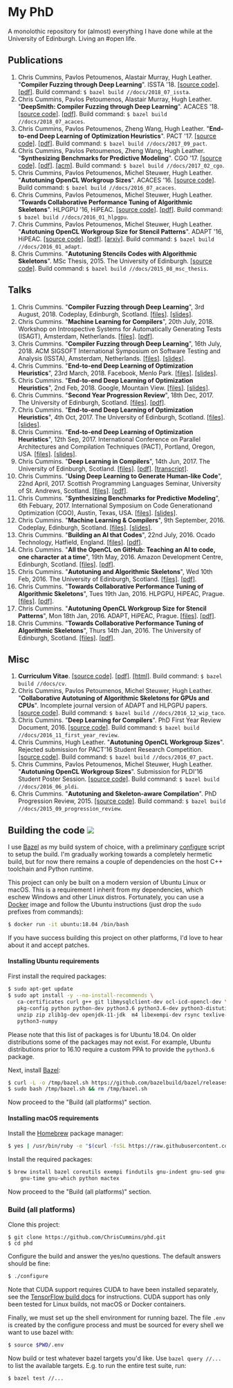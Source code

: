 # My PhD

A monolothic repository for (almost) everything I have done while at the University of Edinburgh. Living an #open life.


##  Publications

1. Chris Cummins, Pavlos Petoumenos, Alastair Murray, Hugh Leather.
   "**Compiler Fuzzing through Deep Learning**".
   ISSTA '18.
   [[source code]](/docs/2018_07_issta).
   [[pdf]](https://chriscummins.cc/pub/2018-issta.pdf).
   Build command: `$ bazel build //docs/2018_07_issta`.
1. Chris Cummins, Pavlos Petoumenos, Alastair Murray, Hugh Leather.
   "**DeepSmith: Compiler Fuzzing through Deep Learning**".
   ACACES '18.
   [[source code]](/docs/2018_07_acaces).
   [[pdf]](https://chriscummins.cc/pub/2018-acaces.pdf).
   Build command: `$ bazel build //docs/2018_07_acaces`.
1. Chris Cummins, Pavlos Petoumenos, Zheng Wang, Hugh Leather.
   "**End-to-end Deep Learning of Optimization Heuristics**".
   PACT '17.
   [[source code]](https://github.com/ChrisCummins/paper-end2end-dl/).
   [[pdf]](https://github.com/ChrisCummins/paper-end2end-dl/raw/master/paper.pdf).
   Build command: `$ bazel build //docs/2017_09_pact`.
1. Chris Cummins, Pavlos Petoumenos, Zheng Wang, Hugh Leather.
   "**Synthesizing Benchmarks for Predictive Modeling**".
   CGO '17.
   [[source code]](https://github.com/ChrisCummins/paper-synthesizing-benchmarks/).
   [[pdf]](https://github.com/ChrisCummins/paper-synthesizing-benchmarks/raw/master/paper.pdf).
   [[acm]](https://dl.acm.org/citation.cfm?id=3049843).
   Build command: `$ bazel build //docs/2017_02_cgo`.
1. Chris Cummins, Pavlos Petoumenos, Michel Steuwer, Hugh Leather.
   "**Autotuning OpenCL Workgroup Sizes**". ACACES '16.
   [[source code]](/docs/2016_07_acaces).
   Build command: `$ bazel build //docs/2016_07_acaces`.
1. Chris Cummins, Pavlos Petoumenos, Michel Steuwer, Hugh Leather.
   "**Towards Collaborative Performance Tuning of Algorithmic Skeletons**".
   HLPGPU '16, HiPEAC.
   [[source code]](https://github.com/ChrisCummins/paper-towards-collaborative-performance-tuning).
   [[pdf]](https://github.com/ChrisCummins/paper-towards-collaborative-performance-tuning/raw/master/paper.pdf).
   Build command: `$ bazel build //docs/2016_01_hlpgpu`.
1. Chris Cummins, Pavlos Petoumenos, Michel Steuwer, Hugh Leather.
   "**Autotuning OpenCL Workgroup Size for Stencil Patterns**".
   ADAPT '16, HiPEAC.
   [[source code]](https://github.com/ChrisCummins/paper-autotuning-opencl-wgsize).
   [[pdf]](https://github.com/ChrisCummins/paper-autotuning-opencl-wgsize/raw/master/paper.pdf).
   [[arxiv]](https://arxiv.org/abs/1511.02490).
   Build command: `$ bazel build //docs/2016_01_adapt`.
1. Chris Cummins. "**Autotuning Stencils Codes with Algorithmic Skeletons**".
   MSc Thesis, 2015. The University of Edinburgh.
   [[source code]](/docs/2015_08_msc_thesis).
   Build command: `$ bazel build //docs/2015_08_msc_thesis`.


## Talks

1. Chris Cummins. "**Compiler Fuzzing through Deep Learning**", 3rd August, 2018.
   Codeplay, Edinburgh, Scotland.
   [[files]](/talks/2018_08_codeplay).
   [[slides]](https://speakerdeck.com/chriscummins/compiler-fuzzing-through-deep-learning-issta-18).
1. Chris Cummins. "**Machine Learning for Compilers**", 20th July, 2018.
   Workshop on Introspective Systems for Automatically Generating Tests (ISAGT),
   Amsterdam, Netherlands.
   [[files]](/talks/2018_07_isagt).
   [[pdf]](https://github.com/ChrisCummins/phd/raw/master/talks/2018_07_isagt/2018_07_isagt.pdf).
1. Chris Cummins. "**Compiler Fuzzing through Deep Learning**", 16th July, 2018.
   ACM SIGSOFT International Symposium on Software Testing and Analysis (ISSTA), Amsterdam, Netherlands.
   [[files]](/talks/2018_07_issta).
   [[slides]](https://speakerdeck.com/chriscummins/compiler-fuzzing-through-deep-learning-issta-18).
1. Chris Cummins. "**End-to-end Deep Learning of Optimization Heuristics**", 23rd March, 2018.
   Facebook, Menlo Park.
   [[files]](/talks/2018_03_facebook).
   [[slides]](https://speakerdeck.com/chriscummins/end-to-end-deep-learning-of-optimization-heuristics-pact-17).
1. Chris Cummins. "**End-to-end Deep Learning of Optimization Heuristics**", 2nd Feb, 2018.
   Google, Mountain View.
   [[files]](/talks/2018_02_google).
   [[slides]](https://speakerdeck.com/chriscummins/end-to-end-deep-learning-of-optimization-heuristics-pact-17).
1. Chris Cummins. "**Second Year Progression Review**", 18th Dec, 2017.
   The University of Edinburgh, Scotland.
   [[files]](/talks/2017_12_second_year_review).
   [[pdf]](https://github.com/ChrisCummins/phd/raw/master/talks/2017-12-second-year-review/2017-12-second-year-review.pdf).
1. Chris Cummins. "**End-to-end Deep Learning of Optimization Heuristics**", 4th Oct, 2017.
   The University of Edinburgh, Scotland.
   [[files]](/talks/2017_10_ppar).
   [[slides]](https://speakerdeck.com/chriscummins/end-to-end-deep-learning-of-optimization-heuristics-pact-17).
1. Chris Cummins. "**End-to-end Deep Learning of Optimization Heuristics**", 12th Sep, 2017.
   International Conference on Parallel Architectures and Compilation Techniques (PACT), Portland, Oregon, USA.
   [[files]](/talks/2017_09_pact).
   [[slides]](https://speakerdeck.com/chriscummins/end-to-end-deep-learning-of-optimization-heuristics-pact-17).
1. Chris Cummins. "**Deep Learning in Compilers**", 14th Jun, 2017.
   The University of Edinburgh, Scotland.
   [[files]](/talks/2017_06_ppar).
   [[pdf]](https://github.com/ChrisCummins/phd/raw/master/talks/2017-06-ppar/2017-06-ppar.pdf). [[transcript]](https://chriscummins.cc/2017/deep-learning-in-compilers/).
1. Chris Cummins. "**Using Deep Learning to Generate Human-like Code**", 22nd April, 2017.
   Scottish Programming Languages Seminar, University of St.
   Andrews, Scotland.
   [[files]](/talks/2017_03_spls).
   [[pdf]](https://github.com/ChrisCummins/phd/raw/master/talks/2017-03-spls/2017-03-spls.pdf).
1. Chris Cummins. "**Synthesizing Benchmarks for Predictive Modeling**", 6th Febuary, 2017.
   International Symposium on Code Generationand Optimization (CGO), Austin, Texas, USA.
   [[files]](/talks/2017_02_cgo).
   [[slides]](https://speakerdeck.com/chriscummins/synthesizing-benchmarks-for-predictive-modelling-cgo-17).
1. Chris Cummins. "**Machine Learning & Compilers**", 9th September, 2016.
   Codeplay, Edinburgh, Scotland.
   [[files]](/talks/2017_02_cgo).
   [[slides]](https://speakerdeck.com/chriscummins/machine-learning-and-compilers).
1. Chris Cummins. "**Building an AI that Codes**", 22nd July, 2016.
   Ocado Technology, Hatfield, England.
   [[files]](/talks/2016_07_ocado).
   [[pdf]](https://github.com/ChrisCummins/phd/raw/master/talks/2016-07-ocado/2016-07-ocado.pdf).
1. Chris Cummins.
   "**All the OpenCL on GitHub: Teaching an AI to code, one character at a time**", 19th May, 2016.
   Amazon Development Centre, Edinburgh, Scotland.
   [[files]](/talks/2016_05_amazon).
   [[pdf]](https://github.com/ChrisCummins/phd/raw/master/talks/2016-05-amazon/2016-05-amazon.pdf).
1. Chris Cummins. "**Autotuning and Algorithmic Skeletons**", Wed 10th Feb, 2016.
   The University of Edinburgh, Scotland.
   [[files]](/talks/2016_02_ppar).
   [[pdf]](https://github.com/ChrisCummins/phd/raw/master/talks/2016-02-ppar/2016-02-ppar.pdf).
1. Chris Cummins. "**Towards Collaborative Performance Tuning of Algorithmic Skeletons**", Tues 19th Jan, 2016.
   HLPGPU, HiPEAC, Prague.
   [[files]](/talks/2016_01_hlpgpu).
   [[pdf]](https://github.com/ChrisCummins/phd/raw/master/talks/2016-01-hlpgpu/2016-01-hlpgpu.pdf).
1. Chris Cummins. "**Autotuning OpenCL Workgroup Size for Stencil Patterns**", Mon 18th Jan, 2016.
   ADAPT, HiPEAC, Prague.
   [[files]](/talks/2016_01_adapt).
   [[pdf]](https://github.com/ChrisCummins/phd/raw/master/talks/2016-01-adapt/2016-01-adapt.pdf).
1. Chris Cummins.
   "**Towards Collaborative Performance Tuning of Algorithmic Skeletons**", Thurs 14th Jan, 2016.
   The University of Edinburgh, Scotland.
   [[files]](/talks/2016_01_hlpgpu).
   [[pdf]](https://github.com/ChrisCummins/phd/raw/master/talks/2016-01-hlpgpu/2016-01-hlpgpu.pdf).


## Misc

1. **Curriculum Vitae**.
   [[source code]](/docs/cv).
   [[pdf]](https://chriscummins.cc/cv.pdf).
   [[html]](https://chriscummins.cc/cv/).
   Build command: `$ bazel build //docs/cv`.
1. Chris Cummins, Pavlos Petoumenos, Michel Steuwer, Hugh Leather.
   "**Collaborative Autotuning of Algorithmic Skeletons for GPUs and CPUs**".
   Incomplete journal version of ADAPT and HLPGPU papers.
   [[source code]](/docs/2016_12_wip_taco).
   Build command: `$ bazel build //docs/2016_12_wip_taco`.
1. Chris Cummins. "**Deep Learning for Compilers**". PhD First Year Review
   Document, 2016.
   [[source code]](/docs/2016_11_first_year_review).
   Build command: `$ bazel build //docs/2016_11_first_year_review`.
1. Chris Cummins, Hugh Leather. "**Autotuning OpenCL Workgroup Sizes**".
   Rejected submission for PACT'16 Student Research Competition.
   [[source code]](/docs/2016_07_pact).
   Build command: `$ bazel build //docs/2016_07_pact`.
1. Chris Cummins, Pavlos Petoumenos, Michel Steuwer, Hugh Leather.
   "**Autotuning OpenCL Workgroup Sizes**".
   Submission for PLDI'16 Student Poster Session.
   [[source code]](/docs/2016_06_pldi).
   Build command: `$ bazel build //docs/2016_06_pldi`.
1. Chris Cummins. "**Autotuning and Skeleton-aware Compilation**".
   PhD Progression Review, 2015.
   [[source code]](/docs/2015_09_progression-review).
   Build command: `$ bazel build //docs/2015_09_progression_review`.


<h2>
   Building the code
   <a href="https://travis-ci.org/ChrisCummins/phd" target="_blank">
    <img src="https://img.shields.io/travis/ChrisCummins/phd/master.svg?style=flat">
  </a>
</h2>

I use [Bazel](https://bazel.build) as my build system of choice, with a
preliminary [configure](/configure) script to setup the build. I'm gradually
working towards a completely hermetic build, but for now there remains a couple
of dependencies on the host C++ toolchain and Python runtime.

This project can only be built on a modern version of Ubuntu Linux or macOS.
This is a requirement I inherit from my dependencies, which eschew Windows and
other Linux distros. Fortunately, you can use a
[Docker](https://www.docker.com/community-edition) image and follow the Ubuntu
instructions (just drop the `sudo` prefixes from commands):

```sh
$ docker run -it ubuntu:18.04 /bin/bash
```

If you have success building this project on other platforms, I'd love to hear
about it and accept patches.

#### Installing Ubuntu requirements

First install the required packages:

```sh
$ sudo apt-get update
$ sudo apt install -y --no-install-recommends \
   ca-certificates curl g++ git libmysqlclient-dev ocl-icd-opencl-dev \
   pkg-config python python-dev python3.6 python3.6-dev python3-distutils \
   unzip zip zlib1g-dev openjdk-11-jdk  m4 libexempi-dev rsync texlive-full \
   python3-numpy
```

Please note that this list of packages is for Ubuntu 18.04. On older
distributions some of the packages may not exist. For example, Ubuntu
distributions prior to 16.10 require a custom PPA to provide the `python3.6`
package.

Next, install [Bazel](https://docs.bazel.build/versions/master/install-ubuntu.html#installing-bazel-on-ubuntu):

```sh
$ curl -L -o /tmp/bazel.sh https://github.com/bazelbuild/bazel/releases/download/0.14.1/bazel-0.14.1-installer-linux-x86_64.sh
$ sudo bash /tmp/bazel.sh && rm /tmp/bazel.sh
```

Now proceed to the "Build (all platforms)" section.


#### Installing macOS requirements

Install the [Homebrew](https://brew.sh) package manager:

```sh
$ yes | /usr/bin/ruby -e "$(curl -fsSL https://raw.githubusercontent.com/Homebrew/install/master/install)"
```

Install the required packages:

```sh
$ brew install bazel coreutils exempi findutils gnu-indent gnu-sed gnu-tar \
    gnu-time gnu-which python mactex
```

Now proceed to the "Build (all platforms)" section.

### Build (all platforms)

Clone this project:

```
$ git clone https://github.com/ChrisCummins/phd.git
$ cd phd
```

Configure the build and answer the yes/no questions. The default answers should
be fine:

```sh
$ ./configure
```

Note that CUDA support requires CUDA to have been installed separately,
see the [TensorFlow build docs](https://www.tensorflow.org/install/) for
instructions. CUDA support has only been tested for Linux builds, not macOS or
Docker containers.

Finally, we must set up the shell environment for running bazel. The file `.env`
is created by the configure process and must be sourced for every shell we want 
to use bazel with:

```sh
$ source $PWD/.env
```

Now build or test whatever bazel targets you'd like. Use `bazel query //...` to
list the available targets. E.g. to run the entire test suite, run:

```bash
$ bazel test //...
```
